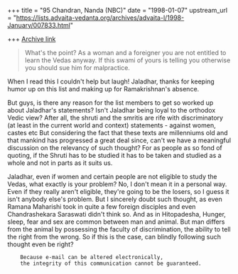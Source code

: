 +++
title = "95 Chandran, Nanda (NBC)"
date = "1998-01-07"
upstream_url = "https://lists.advaita-vedanta.org/archives/advaita-l/1998-January/007833.html"

+++
[Archive link](https://lists.advaita-vedanta.org/archives/advaita-l/1998-January/007833.html)

>What's the point?  As a woman and a foreigner you are not entitled to
>learn the Vedas anyway. If this swami of yours is telling you otherwise
>you should sue him for malpractice.

When I read this I couldn't help but laugh! Jaladhar, thanks for keeping
humor up on this list and making up for Ramakrishnan's absence.

But guys, is there any reason for the list members to get so worked up about
Jaladhar's statements? Isn't Jaladhar being loyal to the orthodox Vedic
view? After all, the shruti and the smritis are rife with discriminatory (at
least in the current world and context) statements - against women, castes
etc But considering the fact that these texts are millenniums old and that
mankind has progressed a great deal since, can't we have a meaningful
discussion on the relevancy of such thought? For as people as so fond of
quoting, if the Shruti has to be studied it has to be taken and studied as a
whole and not in parts as it suits us.

Jaladhar, even if women and certain people are not eligible to study the
Vedas, what exactly is your problem? No, I don't mean it in a personal way.
Even if they really aren't eligible, they're going to be the losers, so I
guess it isn't anybody else's problem. But I sincerely doubt such thought,
as even Ramana Maharishi took in quite a few foreign disciples and even
Chandrashekara Saraswati didn't think so. And as in Hitopadesha, Hunger,
sleep, fear and sex are common between man and animal. But man differs from
the animal by possessing the faculty of discrimination, the ability to tell
the right from the wrong. So if this is the case, can blindly following such
thought even be right?

        Because e-mail can be altered electronically,
        the integrity of this communication cannot be guaranteed.

